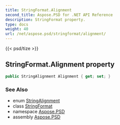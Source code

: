```yaml
---
title: StringFormat.Alignment
second_title: Aspose.PSD for .NET API Reference
description: StringFormat property. 
type: docs
weight: 40
url: /net/aspose.psd/stringformat/alignment/
---
```

{{< psd/tize >}}
## StringFormat.Alignment property

```csharp
public StringAlignment Alignment { get; set; }
```

### See Also

* enum [StringAlignment](../../stringalignment/)
* class [StringFormat](../)
* namespace [Aspose.PSD](../../stringformat/)
* assembly [Aspose.PSD](../../../)


